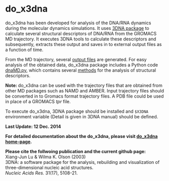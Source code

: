 do_x3dna
========

do\_x3dna has been developed for analysis of the DNA/RNA dynamics during the molecular dynamics simulations. It uses [3DNA package](http://x3dna.org) to calculate several structural descriptors of DNA/RNA from the GROMACS MD trajectory. It executes 3DNA tools to calculate these descriptors and subsequently, extracts these output and saves in to external output files as a function of time.

From the MD trajectory, several [output files](http://rjdkmr.github.io/do_x3dna/usage.html#output-files) are generated. For easy analysis of the obtained data, do\_x3dna package includes a Python code [dnaMD.py](https://github.com/rjdkmr/do_x3dna/blob/master/Python_API/dnaMD.py), which contains several [methods](http://rjdkmr.github.io/do_x3dna/apidoc.html) for the analysis of structural descriptors.


<strong> Note: </strong> do\_x3dna can be used with the trajectory files that are obtained from other MD packages such as NAMD and AMBER. Input trajectory files should be converted in to Gromacs format trajectory files. A PDB file could be used in place of a GROMACS _tpr_ file.

To execute do_x3dna, 3DNA package should be installed and `$X3DNA` environment variable (Detail is given in 3DNA manual) should be defined.

**Last Update: 12 Dec. 2014**

<strong> For detailed documentation about the do\_x3dna, please visit  [do\_x3dna home-page](http://rjdkmr.github.io/do_x3dna). </strong>


<strong> Please cite the follwoing publication and the current github page:</strong>               
Xiang-Jun Lu & Wilma K. Olson (2003)                                    
3DNA: a software package for the analysis, rebuilding and visualization 
of three-dimensional nucleic acid structures.                           
_Nucleic Acids Res._ 31(17), 5108-21.                                     
